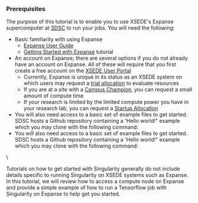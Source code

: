 ### Prerequisites

The purpose of this tutorial is to enable you to use XSEDE\'s Expanse
supercomputer at [SDSC](http://www.sdsc.edu) to run your jobs. You will
need the following:

-   Basic familiarity with using Expanse
    -   [Expanse User
        Guide](https://www.sdsc.edu/support/user_guides/expanse.html)
    -   [Getting Started with
        Expanse](https://education.sdsc.edu/training/interactive/202009_expanse_101/index.php)
        tutorial
-   An account on Expanse; there are several options if you do not
    already have an account on Expanse. All of these will require that
    you first create a free account on the [XSEDE User
    Portal](https://portal.xsede.org/)
    -   Currently, Expanse is unique in its status as an XSEDE system on
        which users may request a [trial
        allocation](https://portal.xsede.org/allocations/announcements#trial)
        to evaluate resources
    -   If you are at a site with a [Campus
        Champion](https://www.xsede.org/web/site/community-engagement/campus-champions/current),
        you can request a small amount of compute time
    -   If your research is limited by the limited compute power you
        have in your research lab, you can request a [Startup
        Allocation](https://portal.xsede.org/allocations-overview#types-trial)
-   You will also need access to a basic set of example files to get
    started. SDSC hosts a Github repository containing a 'Hello world!"
    example which you may clone with the following command:
-   You will also need access to a basic set of example files to get
    started. SDSC hosts a Github repository containing a 'Hello world!"
    example which you may clone with the following command:

\

Tutorials on how to get started with Singularity generally do not
include details specific to running Singularity on XSEDE systems such as
Expanse. In this tutorial, we will review how to access a compute node
on Expanse and provide a simple example of how to run a Tensorflow job
with Singularity on Expanse to help get you started.
